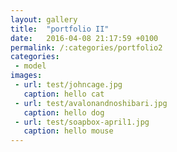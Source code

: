 ```yaml
---
layout: gallery
title:  "portfolio II"
date:   2016-04-08 21:17:59 +0100
permalink: /:categories/portfolio2
categories:
 - model
images:
 - url: test/johncage.jpg
   caption: hello cat
 - url: test/avalonandnoshibari.jpg
   caption: hello dog
 - url: test/soapbox-april1.jpg
   caption: hello mouse
---
```

